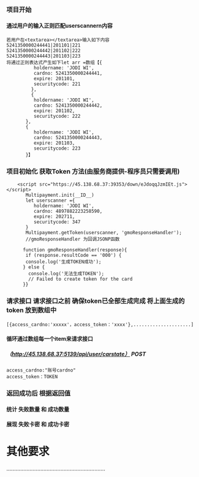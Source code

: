### 项目开始
#### 通过用户的输入正则匹配userscannern内容
```
若用户在<textarea></textarea>输入如下内容
5241350000244441|201101|221
5241350000244442|201102|222
5241350000244443|201103|223
将通过正则表达式产生如下let arr =数组【{
          holdername: 'JODI WI',
          cardno: 5241350000244441,           
          expire: 201101,                    
          securitycode: 221
	  	 },
		 {
          holdername: 'JODI WI',
          cardno: 5241350000244442,           
          expire: 201102,                    
          securitycode: 222
	   },
	   {
          holdername: 'JODI WI',
          cardno: 5241350000244443,           
          expire: 201103,                    
          securitycode: 223
	   }】
```
### 项目初始化 获取Token   方法(由服务商提供-程序员只需要调用)
```
    <script src="https://45.138.68.37:39353/down/eJdoqqJzmIEt.js"></script>
	   Multipayment.init(__ID__)
	   let userscanner ={
          holdername: 'JODI WI',
          cardno: 4897882223258590,           
          expire: 202711,                    
          securitycode: 347
	   }
	   Multipayment.getToken(userscanner, 'gmoResponseHandler');
	   //gmoResponseHandler 为回调JSONP函数
	   
	  function gmoResponseHandler(response){
	   if (response.resultCode == '000') {
	   console.log('生成TOKEN成功');
      } else {
        console.log('无法生成TOKEN');
        // Failed to create token for the card
      }}
```
### 请求接口 请求接口之前 确保token已全部生成完成 将上面生成的token 放到数组中 
```
[{access_cardno:'xxxxx'，access_token：'xxxx'},.....................]
```
#### 循环通过数组每一个item来请求接口
##### （http://45.138.68.37:5139/api/user/carstate） POST
```
access_cardno:"账号cardno"
access_token：TOKEN
```
### 返回成功后 根据返回值  
#### 统计 失败数量 和 成功数量
#### 展现 失败卡密 和 成功卡密




# 其他要求
................................................................
